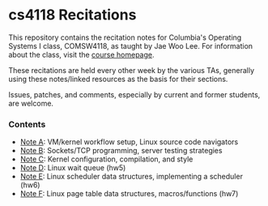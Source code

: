 cs4118 Recitations
==================
This repository contains the recitation notes for Columbia's Operating Systems I class, COMSW4118, as taught by Jae Woo Lee. For information about
the class, visit the [course homepage](http://www.cs.columbia.edu/~jae/4118/).

These recitations are held every other week by the various TAs, generally using these notes/linked resources as the basis for their sections.

Issues, patches, and comments, especially by current and former students, are welcome.

### Contents
- [Note A](A-Workflow/workflow.md): VM/kernel workflow setup, Linux source code navigators  
- [Note B](B-Sockets-ServerTesting): Sockets/TCP programming, server testing strategies
- [Note C](C-Linux-Kernel-Dev/linux-kernel-dev.md): Kernel configuration, compilation, and style
- [Note D](D-Fridge/waitqueue.pdf): Linux wait queue (hw5)
- [Note E](E-Freezer/freezer.md): Linux scheduler data structures, implementing a scheduler (hw6)
- [Note F](F-Cabinet/index.md): Linux page table data structures, macros/functions (hw7)
